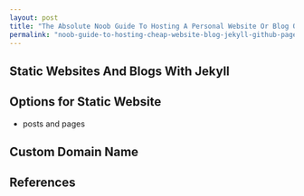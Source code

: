 ```yaml
---
layout: post
title: "The Absolute Noob Guide To Hosting A Personal Website Or Blog On GitHub Pages - Part 2"
permalink: "noob-guide-to-hosting-cheap-website-blog-jekyll-github-pages-2"
---
```


## Static Websites And Blogs With Jekyll



## Options for Static Website

* posts and pages

## Custom Domain Name

## References